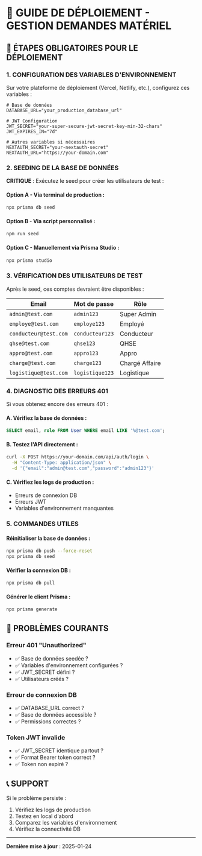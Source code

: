 # 🚀 GUIDE DE DÉPLOIEMENT - GESTION DEMANDES MATÉRIEL

## 🔧 ÉTAPES OBLIGATOIRES POUR LE DÉPLOIEMENT

### 1. **CONFIGURATION DES VARIABLES D'ENVIRONNEMENT**

Sur votre plateforme de déploiement (Vercel, Netlify, etc.), configurez ces variables :

```env
# Base de données
DATABASE_URL="your_production_database_url"

# JWT Configuration
JWT_SECRET="your-super-secure-jwt-secret-key-min-32-chars"
JWT_EXPIRES_IN="7d"

# Autres variables si nécessaires
NEXTAUTH_SECRET="your-nextauth-secret"
NEXTAUTH_URL="https://your-domain.com"
```

### 2. **SEEDING DE LA BASE DE DONNÉES**

**CRITIQUE** : Exécutez le seed pour créer les utilisateurs de test :

#### Option A - Via terminal de production :
```bash
npx prisma db seed
```

#### Option B - Via script personnalisé :
```bash
npm run seed
```

#### Option C - Manuellement via Prisma Studio :
```bash
npx prisma studio
```

### 3. **VÉRIFICATION DES UTILISATEURS DE TEST**

Après le seed, ces comptes devraient être disponibles :

| Email | Mot de passe | Rôle |
|-------|-------------|------|
| `admin@test.com` | `admin123` | Super Admin |
| `employe@test.com` | `employe123` | Employé |
| `conducteur@test.com` | `conducteur123` | Conducteur |
| `qhse@test.com` | `qhse123` | QHSE |
| `appro@test.com` | `appro123` | Appro |
| `charge@test.com` | `charge123` | Chargé Affaire |
| `logistique@test.com` | `logistique123` | Logistique |

### 4. **DIAGNOSTIC DES ERREURS 401**

Si vous obtenez encore des erreurs 401 :

#### A. Vérifiez la base de données :
```sql
SELECT email, role FROM User WHERE email LIKE '%@test.com';
```

#### B. Testez l'API directement :
```bash
curl -X POST https://your-domain.com/api/auth/login \
  -H "Content-Type: application/json" \
  -d '{"email":"admin@test.com","password":"admin123"}'
```

#### C. Vérifiez les logs de production :
- Erreurs de connexion DB
- Erreurs JWT
- Variables d'environnement manquantes

### 5. **COMMANDES UTILES**

#### Réinitialiser la base de données :
```bash
npx prisma db push --force-reset
npx prisma db seed
```

#### Vérifier la connexion DB :
```bash
npx prisma db pull
```

#### Générer le client Prisma :
```bash
npx prisma generate
```

## 🚨 PROBLÈMES COURANTS

### Erreur 401 "Unauthorized"
- ✅ Base de données seedée ?
- ✅ Variables d'environnement configurées ?
- ✅ JWT_SECRET défini ?
- ✅ Utilisateurs créés ?

### Erreur de connexion DB
- ✅ DATABASE_URL correct ?
- ✅ Base de données accessible ?
- ✅ Permissions correctes ?

### Token JWT invalide
- ✅ JWT_SECRET identique partout ?
- ✅ Format Bearer token correct ?
- ✅ Token non expiré ?

## 📞 SUPPORT

Si le problème persiste :
1. Vérifiez les logs de production
2. Testez en local d'abord
3. Comparez les variables d'environnement
4. Vérifiez la connectivité DB

---
**Dernière mise à jour** : 2025-01-24
